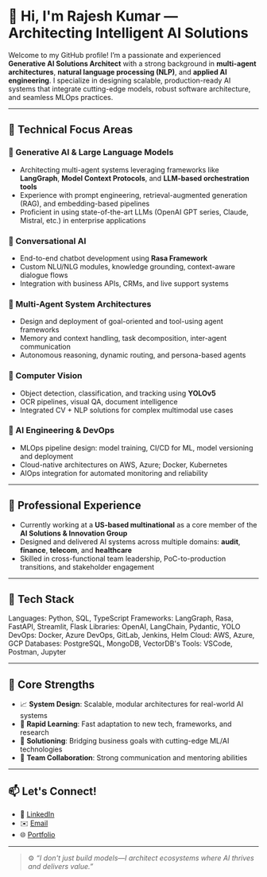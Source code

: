 # 👋 Hi, I'm Rajesh Kumar — Architecting Intelligent AI Solutions

Welcome to my GitHub profile! I’m a passionate and experienced **Generative AI Solutions Architect** with a strong background in **multi-agent architectures**, **natural language processing (NLP)**, and **applied AI engineering**. I specialize in designing scalable, production-ready AI systems that integrate cutting-edge models, robust software architecture, and seamless MLOps practices.

---

## 🧠 Technical Focus Areas

### 🔹 Generative AI & Large Language Models
- Architecting multi-agent systems leveraging frameworks like **LangGraph**, **Model Context Protocols**, and **LLM-based orchestration tools**
- Experience with prompt engineering, retrieval-augmented generation (RAG), and embedding-based pipelines
- Proficient in using state-of-the-art LLMs (OpenAI GPT series, Claude, Mistral, etc.) in enterprise applications

### 🔹 Conversational AI
- End-to-end chatbot development using **Rasa Framework**
- Custom NLU/NLG modules, knowledge grounding, context-aware dialogue flows
- Integration with business APIs, CRMs, and live support systems

### 🔹 Multi-Agent System Architectures
- Design and deployment of goal-oriented and tool-using agent frameworks
- Memory and context handling, task decomposition, inter-agent communication
- Autonomous reasoning, dynamic routing, and persona-based agents

### 🔹 Computer Vision
- Object detection, classification, and tracking using **YOLOv5**
- OCR pipelines, visual QA, document intelligence
- Integrated CV + NLP solutions for complex multimodal use cases

### 🔹 AI Engineering & DevOps
- MLOps pipeline design: model training, CI/CD for ML, model versioning and deployment
- Cloud-native architectures on AWS, Azure; Docker, Kubernetes
- AIOps integration for automated monitoring and reliability

---

## 🏢 Professional Experience

- Currently working at a **US-based multinational** as a core member of the **AI Solutions & Innovation Group**
- Designed and delivered AI systems across multiple domains: **audit**, **finance**, **telecom**, and **healthcare**
- Skilled in cross-functional team leadership, PoC-to-production transitions, and stakeholder engagement

---

## 🔧 Tech Stack

Languages: Python, SQL, TypeScript
Frameworks: LangGraph, Rasa, FastAPI, Streamlit, Flask
Libraries: OpenAI, LangChain, Pydantic, YOLO
DevOps: Docker, Azure DevOps, GitLab, Jenkins, Helm
Cloud: AWS, Azure, GCP
Databases: PostgreSQL, MongoDB, VectorDB's
Tools: VSCode, Postman, Jupyter

---

## 📌 Core Strengths

- 📈 **System Design**: Scalable, modular architectures for real-world AI systems  
- 🚀 **Rapid Learning**: Fast adaptation to new tech, frameworks, and research  
- 🧩 **Solutioning**: Bridging business goals with cutting-edge ML/AI technologies  
- 🤝 **Team Collaboration**: Strong communication and mentoring abilities  

---

## 📫 Let's Connect!

- 💼 [LinkedIn](https://www.linkedin.com/in/rajasblack)
- ✉️ [Email](mailto:rajasvim1617@gmail.com)
- 🌐 [Portfolio](https://rajasblack.github.io)

---

> ⚙️ *“I don't just build models—I architect ecosystems where AI thrives and delivers value.”*
